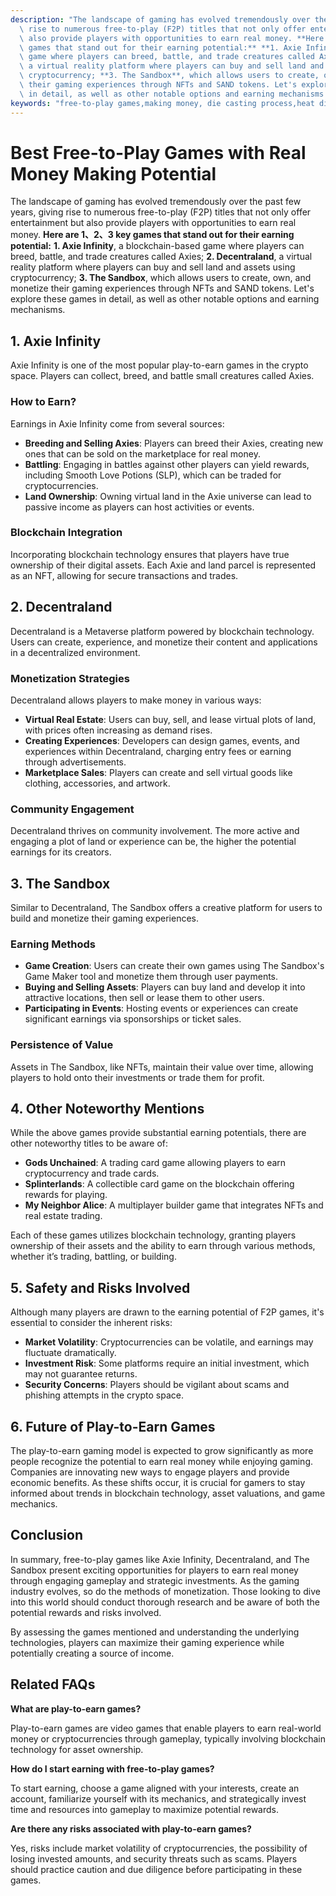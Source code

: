 ```yaml
---
description: "The landscape of gaming has evolved tremendously over the past few years, giving\
  \ rise to numerous free-to-play (F2P) titles that not only offer entertainment but\
  \ also provide players with opportunities to earn real money. **Here are 1、2、3 key\
  \ games that stand out for their earning potential:** **1. Axie Infinity**, a blockchain-based\
  \ game where players can breed, battle, and trade creatures called Axies; **2. Decentraland**,\
  \ a virtual reality platform where players can buy and sell land and assets using\
  \ cryptocurrency; **3. The Sandbox**, which allows users to create, own, and monetize\
  \ their gaming experiences through NFTs and SAND tokens. Let's explore these games\
  \ in detail, as well as other notable options and earning mechanisms."
keywords: "free-to-play games,making money, die casting process,heat dissipation performance"
---
```

# Best Free-to-Play Games with Real Money Making Potential

The landscape of gaming has evolved tremendously over the past few years, giving rise to numerous free-to-play (F2P) titles that not only offer entertainment but also provide players with opportunities to earn real money. **Here are 1、2、3 key games that stand out for their earning potential:** **1. Axie Infinity**, a blockchain-based game where players can breed, battle, and trade creatures called Axies; **2. Decentraland**, a virtual reality platform where players can buy and sell land and assets using cryptocurrency; **3. The Sandbox**, which allows users to create, own, and monetize their gaming experiences through NFTs and SAND tokens. Let's explore these games in detail, as well as other notable options and earning mechanisms.

## **1. Axie Infinity**

Axie Infinity is one of the most popular play-to-earn games in the crypto space. Players can collect, breed, and battle small creatures called Axies. 

### **How to Earn?**

Earnings in Axie Infinity come from several sources:

- **Breeding and Selling Axies**: Players can breed their Axies, creating new ones that can be sold on the marketplace for real money.
- **Battling**: Engaging in battles against other players can yield rewards, including Smooth Love Potions (SLP), which can be traded for cryptocurrencies.
- **Land Ownership**: Owning virtual land in the Axie universe can lead to passive income as players can host activities or events.

### **Blockchain Integration**

Incorporating blockchain technology ensures that players have true ownership of their digital assets. Each Axie and land parcel is represented as an NFT, allowing for secure transactions and trades.

## **2. Decentraland**

Decentraland is a Metaverse platform powered by blockchain technology. Users can create, experience, and monetize their content and applications in a decentralized environment.

### **Monetization Strategies**

Decentraland allows players to make money in various ways:

- **Virtual Real Estate**: Users can buy, sell, and lease virtual plots of land, with prices often increasing as demand rises.
- **Creating Experiences**: Developers can design games, events, and experiences within Decentraland, charging entry fees or earning through advertisements.
- **Marketplace Sales**: Players can create and sell virtual goods like clothing, accessories, and artwork.

### **Community Engagement**

Decentraland thrives on community involvement. The more active and engaging a plot of land or experience can be, the higher the potential earnings for its creators.

## **3. The Sandbox**

Similar to Decentraland, The Sandbox offers a creative platform for users to build and monetize their gaming experiences.

### **Earning Methods**

- **Game Creation**: Users can create their own games using The Sandbox's Game Maker tool and monetize them through user payments.
- **Buying and Selling Assets**: Players can buy land and develop it into attractive locations, then sell or lease them to other users.
- **Participating in Events**: Hosting events or experiences can create significant earnings via sponsorships or ticket sales.

### **Persistence of Value**

Assets in The Sandbox, like NFTs, maintain their value over time, allowing players to hold onto their investments or trade them for profit.

## **4. Other Noteworthy Mentions**

While the above games provide substantial earning potentials, there are other noteworthy titles to be aware of:

- **Gods Unchained**: A trading card game allowing players to earn cryptocurrency and trade cards.
- **Splinterlands**: A collectible card game on the blockchain offering rewards for playing.
- **My Neighbor Alice**: A multiplayer builder game that integrates NFTs and real estate trading.

Each of these games utilizes blockchain technology, granting players ownership of their assets and the ability to earn through various methods, whether it’s trading, battling, or building.

## **5. Safety and Risks Involved**

Although many players are drawn to the earning potential of F2P games, it's essential to consider the inherent risks:

- **Market Volatility**: Cryptocurrencies can be volatile, and earnings may fluctuate dramatically.
- **Investment Risk**: Some platforms require an initial investment, which may not guarantee returns.
- **Security Concerns**: Players should be vigilant about scams and phishing attempts in the crypto space.

## **6. Future of Play-to-Earn Games**

The play-to-earn gaming model is expected to grow significantly as more people recognize the potential to earn real money while enjoying gaming. Companies are innovating new ways to engage players and provide economic benefits. As these shifts occur, it is crucial for gamers to stay informed about trends in blockchain technology, asset valuations, and game mechanics.

## **Conclusion**

In summary, free-to-play games like Axie Infinity, Decentraland, and The Sandbox present exciting opportunities for players to earn real money through engaging gameplay and strategic investments. As the gaming industry evolves, so do the methods of monetization. Those looking to dive into this world should conduct thorough research and be aware of both the potential rewards and risks involved.

By assessing the games mentioned and understanding the underlying technologies, players can maximize their gaming experience while potentially creating a source of income.

## **Related FAQs**

**What are play-to-earn games?**

Play-to-earn games are video games that enable players to earn real-world money or cryptocurrencies through gameplay, typically involving blockchain technology for asset ownership.

**How do I start earning with free-to-play games?**

To start earning, choose a game aligned with your interests, create an account, familiarize yourself with its mechanics, and strategically invest time and resources into gameplay to maximize potential rewards.

**Are there any risks associated with play-to-earn games?**

Yes, risks include market volatility of cryptocurrencies, the possibility of losing invested amounts, and security threats such as scams. Players should practice caution and due diligence before participating in these games.
